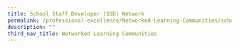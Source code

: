 ```yaml
---
title: School Staff Developer (SSD) Network
permalink: /professional-excellence/Networked-Learning-Communities/school-staff-developer-network/
description: ""
third_nav_title: Networked Learning Communities
---
```


